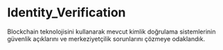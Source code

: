 # Identity_Verification
Blockchain teknolojisini kullanarak mevcut kimlik doğrulama sistemlerinin güvenlik açıklarını ve merkeziyetçilik sorunlarını çözmeye odaklandık.
